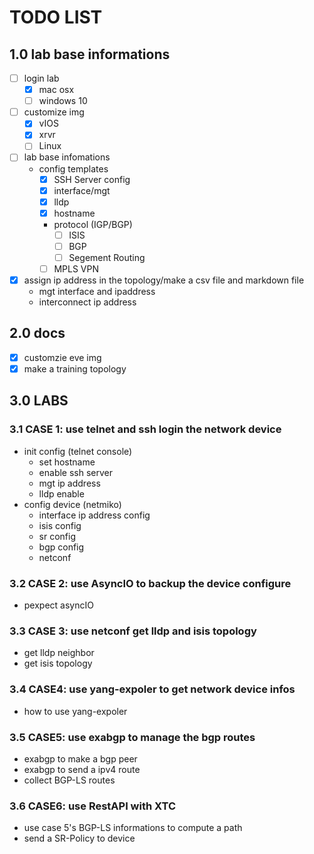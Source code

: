 # TODO LIST

## 1.0 lab base informations

- [ ] login lab
  - [x] mac osx
  - [ ] windows 10
- [ ] customize img
  - [x] vIOS
  - [x] xrvr
  - [ ] Linux  
- [ ] lab base infomations
    - config templates
      - [x] SSH Server config
      - [x] interface/mgt
      - [x] lldp
      - [x] hostname
      - protocol (IGP/BGP)
         - [ ] ISIS
         - [ ] BGP
         - [ ] Segement Routing
      - [ ] MPLS VPN
- [x] assign ip address in the topology/make a csv file and markdown file
   - mgt interface and ipaddress
   - interconnect ip address 

## 2.0 docs 
- [x] customzie eve img
- [x] make a training topology

## 3.0 LABS

### 3.1 CASE 1: use telnet and ssh login the network device

 - init config (telnet console)
    - set hostname 
    - enable ssh server
    - mgt ip address
    - lldp enable
 - config device (netmiko)
    - interface ip address config 
    - isis config
    - sr config
    - bgp config
    - netconf
    
### 3.2 CASE 2: use AsyncIO to backup the device configure 
 - pexpect asyncIO

### 3.3 CASE 3: use netconf get lldp and isis topology
 - get lldp neighbor
 - get isis topology

### 3.4 CASE4: use yang-expoler to get network device infos
 - how to use yang-expoler

### 3.5 CASE5: use exabgp to manage the bgp routes
 - exabgp to make a bgp peer
 - exabgp to send a ipv4 route
 - collect BGP-LS routes
 
### 3.6 CASE6: use RestAPI with XTC
 - use case 5's BGP-LS informations to compute a path
 - send a SR-Policy to device
 



